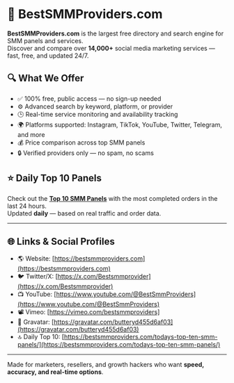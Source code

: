 # 🚀 BestSMMProviders.com

**BestSMMProviders.com** is the largest free directory and search engine for SMM panels and services.  
Discover and compare over **14,000+** social media marketing services — fast, free, and updated 24/7.

## 🔍 What We Offer

- ✅ 100% free, public access — no sign-up needed
- ⚙️ Advanced search by keyword, platform, or provider
- 🕒 Real-time service monitoring and availability tracking
- 🌍 Platforms supported: Instagram, TikTok, YouTube, Twitter, Telegram, and more
- 💰 Price comparison across top SMM panels
- 🔒 Verified providers only — no spam, no scams

## ⭐️ Daily Top 10 Panels

Check out the [**Top 10 SMM Panels**](https://bestsmmproviders.com/todays-top-ten-smm-panels/) with the most completed orders in the last 24 hours.  
Updated **daily** — based on real traffic and order data.

---

## 🌐 Links & Social Profiles

- 🌎 Website: [https://bestsmmproviders.com](https://bestsmmproviders.com)
- 🐦 Twitter/X: [https://x.com/Bestsmmprovider](https://x.com/Bestsmmprovider)
- 📺 YouTube: [https://www.youtube.com/@BestSmmProviders](https://www.youtube.com/@BestSmmProviders)
- 📽️ Vimeo: [https://vimeo.com/bestsmmproviders]
- 👤 Gravatar: [https://gravatar.com/butteryd455d6af03](https://gravatar.com/butteryd455d6af03)
- 🔝 Daily Top 10: [https://bestsmmproviders.com/todays-top-ten-smm-panels/](https://bestsmmproviders.com/todays-top-ten-smm-panels/)

---

Made for marketers, resellers, and growth hackers who want **speed, accuracy, and real-time options**.
